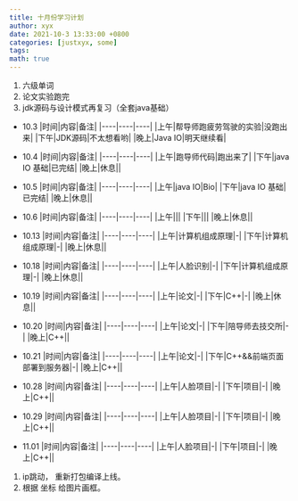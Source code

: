 ```yaml
---
title: 十月份学习计划
author: xyx
date: 2021-10-3 13:33:00 +0800
categories: [justxyx, some]
tags:
math: true
---
```


1. 六级单词
2. 论文实验跑完
3. jdk源码与设计模式再复习（全套java基础）

- 10.3
|时间|内容|备注|
|----|----|----|
|上午|帮导师跑疲劳驾驶的实验|没跑出来|
|下午|JDK源码|不太想看哟|
|晚上|Java IO|明天继续看|

- 10.4
|时间|内容|备注|
|----|----|----|
|上午|跑导师代码|跑出来了|
|下午|java IO 基础|已完结|
|晚上|休息||

- 10.5
|时间|内容|备注|
|----|----|----|
|上午|java IO|Bio|
|下午|java IO 基础|已完结|
|晚上|休息||

- 10.6
|时间|内容|备注|
|----|----|----|
|上午|||
|下午|||
|晚上|休息||

- 10.13
|时间|内容|备注|
|----|----|----|
|上午|计算机组成原理|-|
|下午|计算机组成原理|-|
|晚上|休息||


- 10.18
|时间|内容|备注|
|----|----|----|
|上午|人脸识别|-|
|下午|计算机组成原理|-|
|晚上|休息||

- 10.19
|时间|内容|备注|
|----|----|----|
|上午|论文|-|
|下午|C++|-|
|晚上|休息||

- 10.20
|时间|内容|备注|
|----|----|----|
|上午|论文|-|
|下午|陪导师去技交所|-|
|晚上|C++||


- 10.21
|时间|内容|备注|
|----|----|----|
|上午|论文|-|
|下午|C++&&前端页面部署到服务器|-|
|晚上|C++||


- 10.28
|时间|内容|备注|
|----|----|----|
|上午|人脸项目|-|
|下午|项目|-|
|晚上|C++||

- 10.29
|时间|内容|备注|
|----|----|----|
|上午|人脸项目|-|
|下午|项目|-|
|晚上|C++||


- 11.01
|时间|内容|备注|
|----|----|----|
|上午|人脸项目|-|
|下午|项目|-|
|晚上|C++||

1. ip跳动， 重新打包编译上线。
2. 根据 坐标 给图片画框。